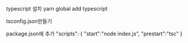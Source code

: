 typescript 설치
yarn global add typescript

tsconfig.json만들기

package.json에 추가
"scripts": {
    "start":"node index.js",
    "prestart":"tsc"
}
